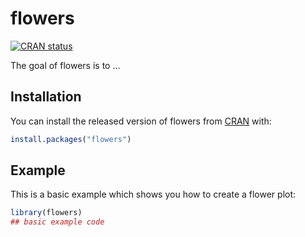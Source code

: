 
<!-- README.md is generated from README.Rmd. Please edit that file -->

# flowers

<!-- badges: start -->

[![CRAN
status](https://www.r-pkg.org/badges/version/flowers)](https://CRAN.R-project.org/package=flowers)
<!-- badges: end -->

The goal of flowers is to …

## Installation

You can install the released version of flowers from
[CRAN](https://CRAN.R-project.org) with:

``` r
install.packages("flowers")
```

## Example

This is a basic example which shows you how to create a flower plot:

``` r
library(flowers)
## basic example code
```
